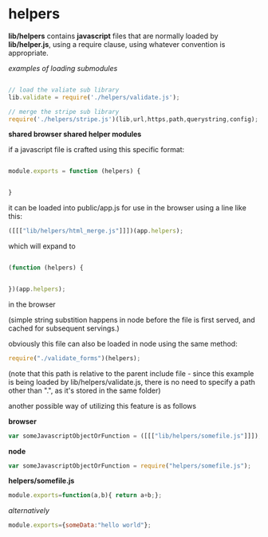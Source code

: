 
# helpers

**lib/helpers** contains **javascript** files that are normally loaded by **lib/helper.js**, using a require clause, using whatever convention is appropriate.

*examples of loading submodules*   

```javascript

// load the valiate sub library
lib.validate = require('./helpers/validate.js');

// merge the stripe sub library
require('./helpers/stripe.js')(lib,url,https,path,querystring,config);


```

**shared browser shared helper modules**

if a javascript file is crafted using this specific format:

```javascript

module.exports = function (helpers) {


}
```

it can be loaded into public/app.js for use in the browser using a line like this:


```javascript
([[["lib/helpers/html_merge.js"]]])(app.helpers);
```

which will expand to 

```javascript

(function (helpers) {


})(app.helpers);

```
in the browser 

(simple string substition happens in node before the file is first served, and cached for subsequent servings.)

obviously this file can also be loaded in node using the same method:


```javascript
require("./validate_forms")(helpers);
```

(note that this path is relative to the parent include file - since this example is being loaded by lib/helpers/validate.js, there is no need to specify a path other than ".", as it's stored in the same folder)

another possible way of utilizing this feature is as follows


**browser**

```javascript
var someJavascriptObjectOrFunction = ([[["lib/helpers/somefile.js"]]]);
```

**node**
```javascript
var someJavascriptObjectOrFunction = require("helpers/somefile.js");
```

**helpers/somefile.js**
```javascript
module.exports=function(a,b){ return a+b;};
```
*alternatively*
```javascript
module.exports={someData:"hello world"};
```

